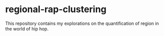 # regional-rap-clustering
This repository contains my explorations on the quantification of region in the world of hip hop.
